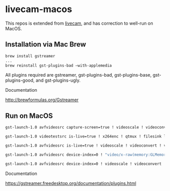 # livecam-macos

This repos is extended from [livecam](https://github.com/sepehr-laal/livecam), and has correction to well-run on MacOS.


## Installation via Mac Brew

```bash
brew install gstreamer
...
brew reinstall gst-plugins-bad —with-applemedia
```

All plugins required are gstreamer, gst-plugins-bad, gst-plugins-base, gst-plugins-good, and gst-plugins-ugly.

Documentation

http://brewformulas.org/Gstreamer




## Run on MacOS

```bash
gst-launch-1.0 avfvideosrc capture-screen=true ! videoscale ! videoconvert ! video/x-raw,width=640,height=480 ! osxvideosink

gst-launch-1.0 videotestsrc is-live=true ! x264enc ! qtmux ! filesink location=test.mp4

gst-launch-1.0 avfvideosrc is-live=true ! videoscale ! videoconvert ! video/x-raw,width=640,height=480 ! osxvideosink

gst-launch-1.0 avfvideosrc device-index=0 ! "video/x-raw(memory:GLMemory),width=1280,height=720" ! glimagesink

gst-launch-1.0 avfvideosrc device-index=0 ! videoscale ! videoconvert ! video/x-raw,width=640,height=480 ! osxvideosink
```

Documentation 

https://gstreamer.freedesktop.org/documentation/plugins.html

